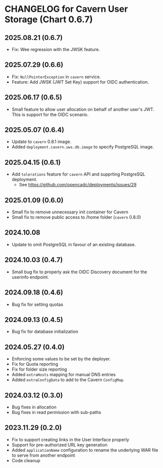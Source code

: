 # CHANGELOG for Cavern User Storage (Chart 0.6.7)

## 2025.08.21 (0.6.7)
- Fix: Wee regression with the JWSK feature.

## 2025.07.29 (0.6.6)
- Fix: `NullPointerException` in `cavern` service.
- Feature: Add JWSK (JWT Set Key) support for OIDC authentication.

## 2025.06.17 (0.6.5)
- Small feature to allow user allocation on behalf of another user's JWT.  This is support for the OIDC scenario.

## 2025.05.07 (0.6.4)
- Update to `cavern` 0.8.1 image.
- Added `deployment.cavern.uws.db.image` to specify PostgreSQL image.

## 2025.04.15 (0.6.1)
- Add `tolerations` feature for `cavern` API and supprting PostgreSQL deployment.
  - See https://github.com/opencadc/deployments/issues/29

## 2025.01.09 (0.6.0)
- Small fix to remove unnecessary init container for Cavern
- Small fix to remove public access to /home folder (`cavern` 0.8.0)

## 2024.10.08
- Update to omit PostgreSQL in favour of an existing database.

## 2024.10.03 (0.4.7)
- Small bug fix to properly ask the OIDC Discovery document for the userinfo endpoint.

## 2024.09.18 (0.4.6)
- Bug fix for setting quotas

## 2024.09.13 (0.4.5)
- Bug fix for database initialization

## 2024.05.27 (0.4.0)
- Enforcing some values to be set by the deployer.
- Fix for Quota reporting
- Fix for folder size reporting
- Added `extraHosts` mapping for manual DNS entries
- Added `extraConfigData` to add to the Cavern `ConfigMap`.

## 2024.03.12 (0.3.0)
- Bug fixes in allocation
- Bug fixes in read permission with sub-paths

## 2023.11.29 (0.2.0)
- Fix to support creating links in the User Interface properly
- Support for pre-authorized URL key generation
- Added `applicationName` configuration to rename the underlying WAR file to serve from another endpoint
- Code cleanup
